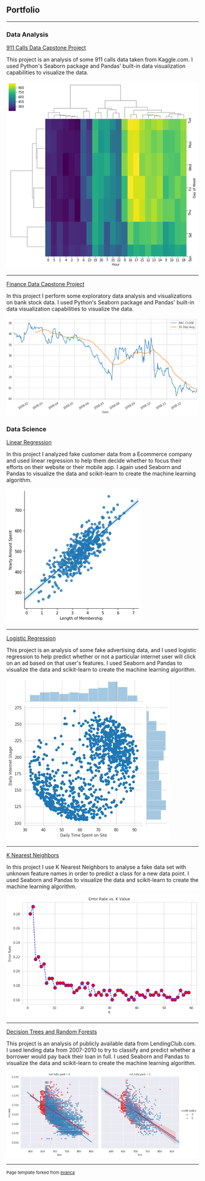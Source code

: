 ## Portfolio

---

### Data Analysis

[911 Calls Data Capstone Project](https://nbviewer.jupyter.org/github/ameyer73/ameyer73.github.io/blob/master/10-Data-Capstone-Projects/911%20Calls%20Project.ipynb)

This project is an analysis of some 911 calls data taken from Kaggle.com.  I used Python's Seaborn package and Pandas' built-in data visualization capabilities to visualize the data.

<img src="images/DS_911_Image.png?raw=true"/>

---
[Finance Data Capstone Project](https://nbviewer.jupyter.org/github/ameyer73/ameyer73.github.io/blob/master/10-Data-Capstone-Projects/03-Finance%20Project%20%281%29.ipynb)

In this project I perform some exploratory data analysis and visualizations on bank stock data.  I used Python's Seaborn package and Pandas' built-in data visualization capabilities to visualize the data.

<img src="images/DS_Finance_Image.png?raw=true"/>

### Data Science

[Linear Regression](https://nbviewer.jupyter.org/github/ameyer73/ameyer73.github.io/blob/master/Data%20Science%20Projects/02-Linear%20Regression%20Project.ipynb)

In this project I analyzed fake customer data from a Ecommerce company and used linear regression to help them decide whether to focus their efforts on their website or their mobile app.  I again used Seaborn and Pandas to visualize the data and scikit-learn to create the machine learning algorithm.

<img src="images/DS_Linear_Regression_Image.png?raw=true"/>

---

[Logistic Regression](https://nbviewer.jupyter.org/github/ameyer73/ameyer73.github.io/blob/master/Data%20Science%20Projects/02-Logistic%20Regression%20Project.ipynb)

This project is an analysis of some fake advertising data, and I used logistic regression to help predict whether or not a particular internet user will click on an ad based on that user's features.  I used Seaborn and Pandas to visualize the data and scikit-learn to create the machine learning algorithm.

<img src="images/DS_Logistic_Regression_Image.png?raw=true"/>

---

[K Nearest Neighbors](https://nbviewer.jupyter.org/github/ameyer73/ameyer73.github.io/blob/master/Data%20Science%20Projects/02-K%20Nearest%20Neighbors%20Project%20Final.ipynb)

In this project I use K Nearest Neighbors to analyse a fake data set with unknown feature names in order to predict a class for a new data point.  I used Seaborn and Pandas to visualize the data and scikit-learn to create the machine learning algorithm.

<img src="images/DS_KNN_Image2.png?raw=true"/>

---

[Decision Trees and Random Forests](https://nbviewer.jupyter.org/github/ameyer73/ameyer73.github.io/blob/master/Data%20Science%20Projects/02-Decision%20Trees%20and%20Random%20Forest%20Project%20Mine%20%281%29.ipynb)

This project is an analysis of publicly available data from LendingClub.com.  I used lending data from 2007-2010 to try to classify and predict whether a borrower would pay back their loan in full.  I used Seaborn and Pandas to visualize the data and scikit-learn to create the machine learning algorithm.

<img src="images/DS_Random_Forests_Image.png?raw=true"/>





---
<p style="font-size:11px">Page template forked from <a href="https://github.com/evanca/quick-portfolio">evanca</a></p>
<!-- Remove above link if you don't want to attibute -->
